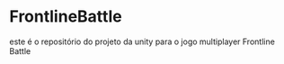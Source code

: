 # FrontlineBattle
este é o repositório do projeto da unity para o jogo multiplayer Frontline Battle
